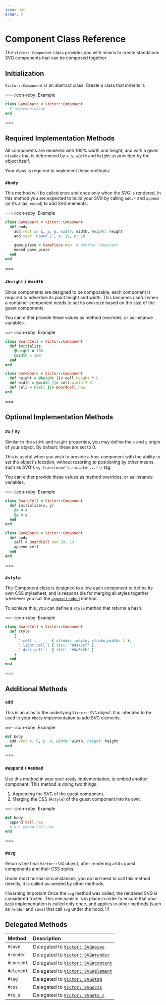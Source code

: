 ```yaml
---
icon: dot
order: C
---
```


# Component Class Reference

The `Victor::Component` class provides you with means to create standalone SVG
components that can be composed together.

## Initialization

`Victor::Component` is an abstract class. Create a class that inherits it:

==- :icon-ruby: Example
```ruby
class GameBoard < Victor::Component
  # implementation
end
```
===

## Required Implementation Methods

All components are rendered with 100% width and height, and with a given
`viewBox` that is determined by `x`, `y`, `width` and `height` as provided
by the object itself.

Your class is required to implement these methods:

### `#body`

This method will be called once and once only when the SVG is rendered. In
this method you are expected to build your SVG by calling `add.*` and
`append` (or its alias, `embed`) to add SVG elements.

==- :icon-ruby: Example
```ruby
class GameBoard < Victor::Component
  def body
    add.rect x: x, y: y, width: width, height: height
    add.text 'Round 1', x: 10, y: 10
    
    game_piece = GamePiece.new  # another Component
    embed game_piece
  end
end
```
===

### `#height` / `#width`

Since components are designed to be composable, each component is required
to advertise its point height and width. This becomes useful when a container
component needs to set its own size based on the size of the guest components.

You can either provide these values as method overrides, or as instance
variables.

==- :icon-ruby: Example
```ruby
class BoardCell < Victor::Component
  def initialize
    @height = 100
    @width = 100
  end
end

class GameBoard < Victor::Component
  def height = @height ||= cell.height * 8
  def width = @width ||= cell.width * 8
  def cell = @cell ||= BoardCell.new
end
```
===

## Optional Implementation Methods

### `#x` / `#y`

Similar to the `width` and `height` properties, you may define the `x` and `y`
origin of your object. By default, these are set to 0.

This is useful when you wish to provide a host component with the ability to
set the object's location, without resorting to positioning by other means,
such as SVG's `<g transform='translate(...)'>` tag.

You can either provide these values as method overrides, or as instance
variables.

==- :icon-ruby: Example
```ruby
class BoardCell < Victor::Component
  def initialize(x, y)
    @x = x
    @y = y
  end
end

class GameBoard < Victor::Component
  def body
    cell = BoardCell.new 20, 20
    append cell
  end
end
```
===


### `#style`

The Component class is designed to allow each component to define its own CSS
stylesheet, and is responsible for merging all styles together whenever you 
call the [`append` / `embed`](#append--embed) method.

To achieve this, you can define a `style` method that returns a hash.

==- :icon-ruby: Example
```ruby
class BoardCell < Victor::Component
  def style
    {
      '.cell':       { stroke: :white, stroke_width: 1 },
      '.light.cell': { fill: '#d4a76f' },
      '.dark.cell':  { fill: '#6a3f2b' }
    }
  end
end
```
===



## Additional Methods

### `add`

This is an alias to the underlying `Victor::SVG` object. It is intended to be
used in your `#body` implementation to add SVG elements.

==- :icon-ruby: Example
```ruby
def body
  add.rect x: 0, y: 0, width: width, height: height
end
```
===

### `#append` / `#embed`

Use this method in your your `#body` implementation, to embed another
component. This method is doing two things:

1. Appending the SVG of the guest component.
2. Merging the CSS (`#style`) of the guest component into its own.

==- :icon-ruby: Example
```ruby
def body
  append Cell.new
  # or: embed Cell.new
end
```
===

### `#svg`

Returns the final `Victor::SVG` object, after rendering all its guest
components and their CSS styles.

Under most normal circumstances, you do not need to call this method directly,
it is called as needed by other methods.

!!!warning Important
Once the `svg` method was called, the rendered SVG is considered frozen. This
mechanism is in place in order to ensure that your `body` implementation is
called only once, and applies to other methods (such as `render` and `save`)
that call `svg` under the hood.
!!!


## Delegated Methods

| Method     | Description                                            |
|:-----------|:-------------------------------------------------------|
| `#save`    | Delegated to [`Victor::SVG#save`](svg#save)            |
| `#render`  | Delegated to [`Victor::SVG#render`](svg#render)        |
| `#content` | Delegated to [`Victor::SVG#content`](svg#content)      |
| `#element` | Delegated to [`Victor::SVG#element`](svg#tag--element) |
| `#tag`     | Delegated to [`Victor::SVG#tag`](svg#tag--element)     |
| `#css`     | Delegated to [`Victor::SVG#css`](svg#css)              |
| `#to_s`    | Delegated to [`Victor::SVG#to_s`](svg#to_s)            |
